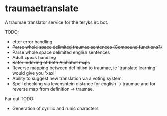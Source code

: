 traumaetranslate
================

A traumae translator service for the tenyks irc bot.

TODO:
* ~~etter error handling~~
* ~~Parse whole space delimited traumae sentences (Compound functions?)~~
* Parse whole space delimited english sentences
* Adult speak handling
* ~~Safer indexing of both Alphabet maps~~
* Reverse mapping between definition to traumae, ie 'translate learning' would give you 'xaxi'
* Ability to suggest new translation via a voting system.
* Spell checking via levenshtein distance for english -> traumae and for reverse map from definition -> traumae.

Far out TODO:
* Generation of cyrillic and runic characters
